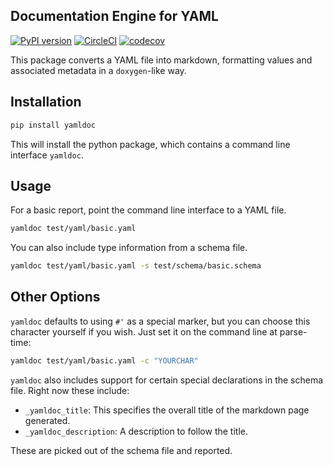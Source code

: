 ## Documentation Engine for YAML

[![PyPI version](https://badge.fury.io/py/yamldoc.svg)](https://badge.fury.io/py/yamldoc) [![CircleCI](https://circleci.com/gh/Chris1221/yamldoc.svg?style=svg&circle-token=114ff93a4850a6cf03289d1b7a9aaf4af351afc9)](https://app.circleci.com/pipelines/github/Chris1221/yamldoc?branch=master) [![codecov](https://codecov.io/gh/Chris1221/yamldoc/branch/master/graph/badge.svg?token=OpQhpILdh3)](https://codecov.io/gh/Chris1221/yamldoc)

This package converts a YAML file into markdown, formatting values and associated metadata in a `doxygen`-like way.  

## Installation

```sh
pip install yamldoc
```

This will install the python package, which contains a command line interface `yamldoc`.

## Usage

For a basic report, point the command line interface to a YAML file.

```sh
yamldoc test/yaml/basic.yaml
```

You can also include type information from a schema file.

```sh
yamldoc test/yaml/basic.yaml -s test/schema/basic.schema
```

## Other Options

`yamldoc` defaults to using `#'` as a special marker, but you can choose this character yourself if you wish. Just set it on the command line at parse-time:

```sh
yamldoc test/yaml/basic.yaml -c "YOURCHAR"
```

`yamldoc` also includes support for certain special declarations in the schema file. Right now these include:

- `_yamldoc_title`: This specifies the overall title of the markdown page generated.
- `_yamldoc_description`: A description to follow the title. 

These are picked out of the schema file and reported. 
